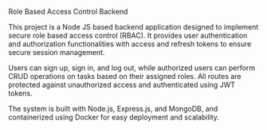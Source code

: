 Role Based Access Control Backend

This project is a Node JS based backend application designed to implement secure role based access control (RBAC). It provides user authentication and authorization functionalities with access and refresh tokens to ensure secure session management.

Users can sign up, sign in, and log out, while authorized users can perform CRUD operations on tasks based on their assigned roles. All routes are protected against unauthorized access and authenticated using JWT tokens.

The system is built with Node.js, Express.js, and MongoDB, and containerized using Docker for easy deployment and scalability.